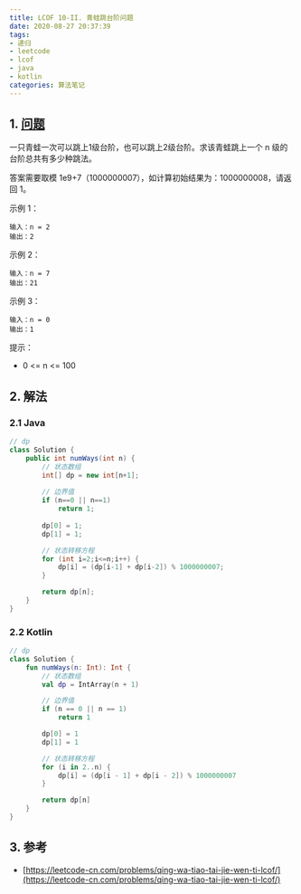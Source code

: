 ```yaml
---
title: LCOF 10-II. 青蛙跳台阶问题
date: 2020-08-27 20:37:39
tags:
- 递归
- leetcode
- lcof
- java
- kotlin
categories: 算法笔记
---
```

## 1. [问题](https://leetcode-cn.com/problems/qing-wa-tiao-tai-jie-wen-ti-lcof/)
一只青蛙一次可以跳上1级台阶，也可以跳上2级台阶。求该青蛙跳上一个 n 级的台阶总共有多少种跳法。

答案需要取模 1e9+7（1000000007），如计算初始结果为：1000000008，请返回 1。
<!--more-->

示例 1：
```
输入：n = 2
输出：2
```

示例 2：
```
输入：n = 7
输出：21
```

示例 3：
```
输入：n = 0
输出：1
```

提示：
- 0 <= n <= 100

## 2. 解法

### 2.1 Java
```java
// dp
class Solution {
    public int numWays(int n) {
        // 状态数组
        int[] dp = new int[n+1];
        
        // 边界值
        if (n==0 || n==1) 
            return 1;
        
        dp[0] = 1;
        dp[1] = 1;

        // 状态转移方程
        for (int i=2;i<=n;i++) {
            dp[i] = (dp[i-1] + dp[i-2]) % 1000000007;
        }

        return dp[n];
    }
}
```

### 2.2 Kotlin
```kotlin
// dp
class Solution {
    fun numWays(n: Int): Int {
        // 状态数组
        val dp = IntArray(n + 1)

        // 边界值
        if (n == 0 || n == 1)
            return 1

        dp[0] = 1
        dp[1] = 1

        // 状态转移方程
        for (i in 2..n) {
            dp[i] = (dp[i - 1] + dp[i - 2]) % 1000000007
        }

        return dp[n]
    }
}
```

## 3. 参考
- [https://leetcode-cn.com/problems/qing-wa-tiao-tai-jie-wen-ti-lcof/](https://leetcode-cn.com/problems/qing-wa-tiao-tai-jie-wen-ti-lcof/)